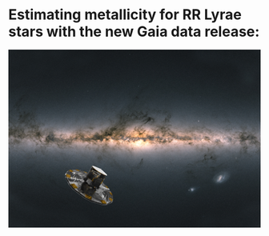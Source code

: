 # Estimating metallicity for RR Lyrae stars with the new Gaia data release:
![Test Image 8](Gaia.jpeg)

